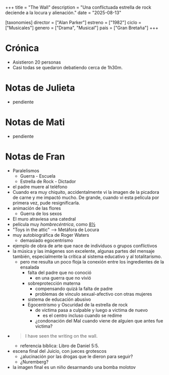 +++
title = "The Wall"
description = "Una conflictuada estrella de rock deciende a la locura y alienación."
date = "2025-08-13"

[taxonomies]
director = ["Alan Parker"]
estreno = ["1982"]
ciclo = ["Musicales"]
genero = ["Drama", "Musical"]
pais = ["Gran Bretaña"]
+++

# Crónica

* Asistieron 20 personas
* Casi todas se quedaron debatiendo cerca de 1h30m.

# Notas de Julieta

* pendiente

# Notas de Mati

* pendiente

# Notas de Fran

* Paralelismos
  * Guerra - Escuela
  * Estrella de Rock - Dictador
* el padre muere al teléfono
* Cuando era muy chiquito, accidentalmente vi la
  imagen de la picadora de carne y me impactó mucho.
  De grande, cuando vi esta película por primera vez,
  pude resignificarla.
* animación de las flores
  * Guerra de los sexos
* El muro atraviesa una catedral
* película muy *hombrecéntrica*, como [8½](@/pelis/otto-e-mezzo.md)
* "Toys in the attic" --> Metáfora de Locura
* muy autobiográfica de Roger Waters
  * demasiado egocentrismo
* ejemplo de obra de arte que nace de individuos o grupos conflictivos
* la música y las imágenes son excelente, algunas partes del mensaje también,
  especialmente la crítica al sistema educativo y al totalitarismo.
  * pero me resulta un poco floja la conexión entre los ingredientes de la ensalada
    * falta del padre que no conoció
      * en una guerra que no vivió
    * sobreprotección materna
      * compensando quizá la falta de padre
      * problemas de vínculo sexual-afectivo con otras mujeres
    * sistema de educación abusivo
    * Egocentrismo y Oscuridad  de la estrella de rock
      * de victima pasa a culpable y luego a victima de nuevo
        * es el centro incluso cuando se redime
      * ¿condonación del Mal cuando viene de alguien que antes fue victima?
* > I have seen the writing on the wall.
  * referencia bíblica: Libro de Daniel 5:5.
* escena final del Juicio, con jueces grotescos
  * ¿alucinación por las drogas que le dieron para seguir?
  * ¿Nuremberg?
* la imagen final es un niño desarmando una bomba molotov
